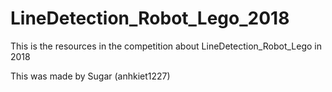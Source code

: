 # LineDetection_Robot_Lego_2018

This is the resources in the competition about LineDetection_Robot_Lego in 2018

This was made by Sugar (anhkiet1227)
